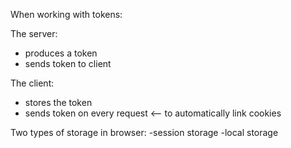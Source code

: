 When working with tokens:

The server:
- produces a token
- sends token to client

The client:
- stores the token
- sends token on every request <-- to automatically link cookies




Two types of storage in browser:
-session storage
-local storage